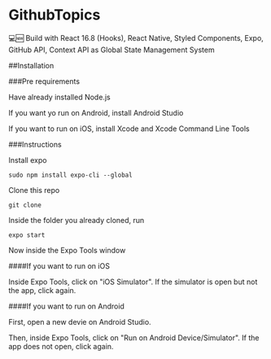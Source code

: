 # GithubTopics
💻🆕 Build with React 16.8 (Hooks), React Native, Styled Components, Expo, GitHub API, Context API as Global State Management System

##Installation

###Pre requirements

Have already installed Node.js

If you want yo run on Android, install Android Studio

If you want to run on iOS, install Xcode and Xcode Command Line Tools

###Instructions

Install expo

```
sudo npm install expo-cli --global
```

Clone this repo

```
git clone
```

Inside the folder you already cloned, run

```
expo start
```

Now inside the Expo Tools window

####If you want to run on iOS

Inside Expo Tools, click on "iOS Simulator". If the simulator is open but not the app, click again.

####If you want to run on Android

First, open a new devie on Android Studio.

Then, inside Expo Tools, click on "Run on Android Device/Simulator". If the app does not open, click again.





